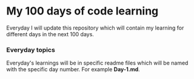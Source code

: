 # My 100 days of code learning

Everyday I will update this repository which will contain my learning for different days in the next 100 days.

### Everyday topics

Everyday's learnings will be in  specific readme files which will be named with the specific day number. For example **Day-1.md**.